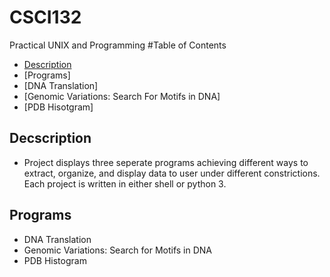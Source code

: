 # CSCI132
 Practical UNIX and Programming
#Table of Contents
 * [Description](#decscription )
 * [Programs]
 * [DNA Translation]
 * [Genomic Variations: Search For Motifs in DNA]
 * [PDB Hisotgram]
 ## Decscription 
 * Project displays three seperate programs achieving different ways to extract, organize, and display data to user under different constrictions. Each project is written in either shell or python 3.
 ## Programs
 * DNA Translation
 * Genomic Variations: Search for Motifs in DNA
 * PDB Histogram
